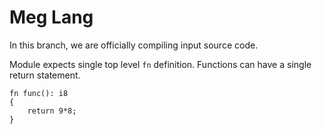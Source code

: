 # Meg Lang

In this branch, we are officially compiling input source code.

Module expects single top level `fn` definition. Functions can have a single return statement.

```
fn func(): i8 
{ 
    return 9*8; 
}
```

